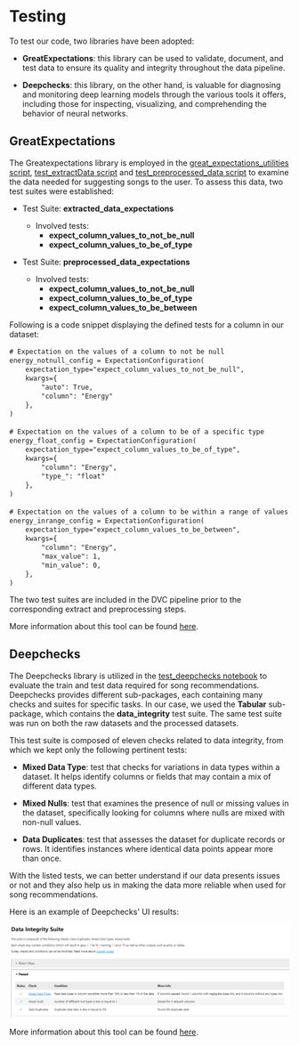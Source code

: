 # Testing

To test our code, two libraries have been adopted:

- **GreatExpectations**: this library can be used to validate, document, and test data to ensure its quality and integrity throughout the data pipeline.

- **Deepchecks**: this library, on the other hand, is valuable for diagnosing and monitoring deep learning models through the various tools it offers, including those for inspecting, visualizing, and comprehending the behavior of neural networks.

## GreatExpectations

The Greatexpectations library is employed in the [great_expectations_utilities script](../great_expectations_utilities.py), [test_extractData script](../tests/test_extract_data.py) and [test_preprocessed_data script](../tests/test_preprocessedData.py) to examine the data needed for suggesting songs to the user. To assess this data, two test suites were established:

- Test Suite: **extracted_data_expectations**

  - Involved tests:
    - **expect_column_values_to_not_be_null**
    - **expect_column_values_to_be_of_type**

- Test Suite: **preprocessed_data_expectations**
  - Involved tests:
    - **expect_column_values_to_not_be_null**
    - **expect_column_values_to_be_of_type**
    - **expect_column_values_to_be_between**

Following is a code snippet displaying the defined tests for a column in our dataset:

```
# Expectation on the values of a column to not be null
energy_notnull_config = ExpectationConfiguration(
    expectation_type="expect_column_values_to_not_be_null",
    kwargs={
        "auto": True,
        "column": "Energy"
    },
)

# Expectation on the values of a column to be of a specific type
energy_float_config = ExpectationConfiguration(
    expectation_type="expect_column_values_to_be_of_type",
    kwargs={
        "column": "Energy",
        "type_": "float"
    },
)

# Expectation on the values of a column to be within a range of values
energy_inrange_config = ExpectationConfiguration(
    expectation_type="expect_column_values_to_be_between",
    kwargs={
        "column": "Energy",
        "max_value": 1,
        "min_value": 0,
    },
)
```

The two test suites are included in the DVC pipeline prior to the corresponding extract and preprocessing steps.

More information about this tool can be found [here](https://github.com/great-expectations/great_expectations).

## Deepchecks

The Deepchecks library is utilized in the [test_deepchecks notebook](../tests/test_deepchecks.ipynb) to evaluate the train and test data required for song recommendations.
Deepchecks provides different sub-packages, each containing many checks and suites for specific tasks. In our case, we used the **Tabular** sub-package, which contains the **data_integrity** test suite. The same test suite was run on both the raw datasets and the processed datasets.

This test suite is composed of eleven checks related to data integrity, from which we kept only the following pertinent tests:

- **Mixed Data Type**: test that checks for variations in data types within a dataset. It helps identify columns or fields that may contain a mix of different data types.

- **Mixed Nulls**: test that examines the presence of null or missing values in the dataset, specifically looking for columns where nulls are mixed with non-null values.

- **Data Duplicates**: test that assesses the dataset for duplicate records or rows. It identifies instances where identical data points appear more than once.

With the listed tests, we can better understand if our data presents issues or not and they also help us in making the data more reliable when used for song recommendations.

Here is an example of Deepchecks' UI results:

![plot](/figures/deepchecks_example.png?raw=true)

More information about this tool can be found [here](https://github.com/deepchecks/deepchecks/tree/main).
